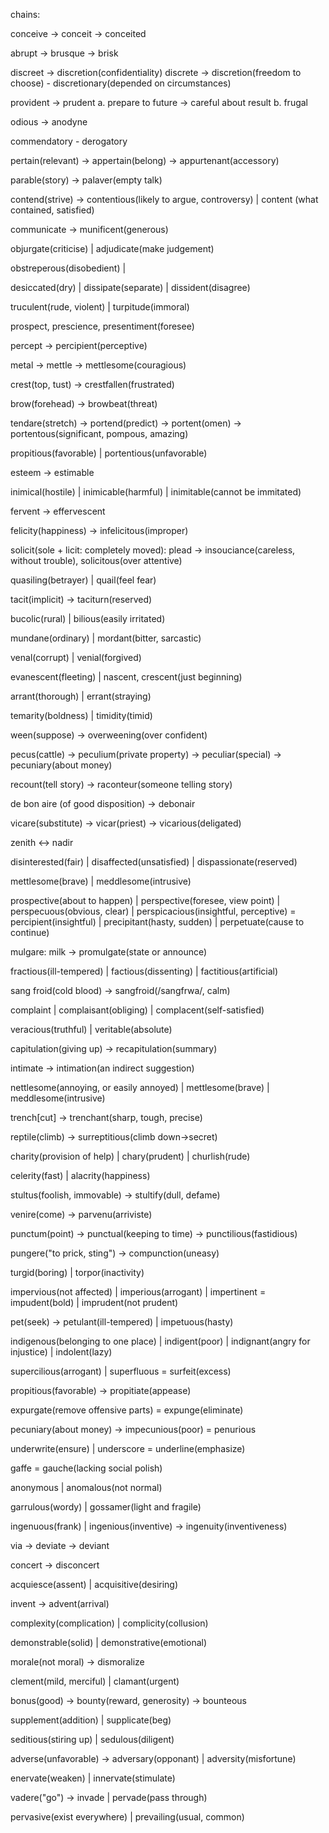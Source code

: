 chains:

conceive -> conceit -> conceited

abrupt -> brusque -> brisk

discreet -> discretion(confidentiality)
discrete -> discretion(freedom to choose) - discretionary(depended on circumstances)

provident -> prudent
a. prepare to future -> careful about result
b. frugal

odious -> anodyne

commendatory - derogatory

pertain(relevant) -> appertain(belong) -> appurtenant(accessory)

parable(story) -> palaver(empty talk)

contend(strive) -> contentious(likely to argue, controversy) | content (what contained, satisfied)

communicate -> munificent(generous)

objurgate(criticise) | adjudicate(make judgement)

obstreperous(disobedient) |

desiccated(dry) | dissipate(separate) | dissident(disagree)

truculent(rude, violent) | turpitude(immoral)

prospect, prescience, presentiment(foresee)

percept -> percipient(perceptive)

metal -> mettle -> mettlesome(couragious)

crest(top, tust) -> crestfallen(frustrated)

brow(forehead) -> browbeat(threat)

tendare(stretch) -> portend(predict) -> portent(omen) -> portentous(significant, pompous, amazing)

propitious(favorable) | portentious(unfavorable)

esteem -> estimable

inimical(hostile) | inimicable(harmful) | inimitable(cannot be immitated)

fervent -> effervescent

felicity(happiness) -> infelicitous(improper)

solicit(sole + licit: completely moved): plead -> insouciance(careless, without trouble), solicitous(over attentive)

quasiling(betrayer) | quail(feel fear)

tacit(implicit) -> taciturn(reserved)

bucolic(rural) | bilious(easily irritated)

mundane(ordinary) | mordant(bitter, sarcastic)

venal(corrupt) | venial(forgived)

evanescent(fleeting) | nascent, crescent(just beginning)

arrant(thorough) | errant(straying)

temarity(boldness) | timidity(timid)

ween(suppose) -> overweening(over confident)

pecus(cattle) -> peculium(private property) -> peculiar(special) -> pecuniary(about money)

recount(tell story) -> raconteur(someone telling story)

de bon aire (of good disposition) -> debonair

vicare(substitute) -> vicar(priest) -> vicarious(deligated)

zenith <-> nadir

disinterested(fair) | disaffected(unsatisfied) | dispassionate(reserved)

mettlesome(brave) | meddlesome(intrusive)

prospective(about to happen) | perspective(foresee, view point) | perspecuous(obvious, clear) | perspicacious(insightful, perceptive) = percipient(insightful) | precipitant(hasty, sudden) | perpetuate(cause to continue)

mulgare: milk -> promulgate(state or announce)

fractious(ill-tempered) | factious(dissenting) | factitious(artificial)

sang froid(cold blood) -> sangfroid(/sangfrwa/, calm)

complaint | complaisant(obliging) | complacent(self-satisfied)

veracious(truthful) | veritable(absolute)

capitulation(giving up) -> recapitulation(summary)

intimate -> intimation(an indirect suggestion)

nettlesome(annoying, or easily annoyed) | mettlesome(brave) | meddlesome(intrusive)

trench[cut] -> trenchant(sharp, tough, precise)

reptile(climb) -> surreptitious(climb down->secret)

charity(provision of help) | chary(prudent) | churlish(rude)

celerity(fast) | alacrity(happiness)

stultus(foolish, immovable) -> stultify(dull, defame)

venire(come) -> parvenu(arriviste)

punctum(point) -> punctual(keeping to time) -> punctilious(fastidious)

pungere("to prick, sting") -> compunction(uneasy)

turgid(boring) | torpor(inactivity)

impervious(not affected) | imperious(arrogant) | impertinent = impudent(bold) | imprudent(not prudent)

pet(seek) -> petulant(ill-tempered) | impetuous(hasty)

indigenous(belonging to one place) | indigent(poor) | indignant(angry for injustice) | indolent(lazy)

supercilious(arrogant) | superfluous = surfeit(excess)

propitious(favorable) -> propitiate(appease)

expurgate(remove offensive parts) = expunge(eliminate)

pecuniary(about money) -> impecunious(poor) = penurious

underwrite(ensure) | underscore = underline(emphasize)

gaffe = gauche(lacking social polish)

anonymous | anomalous(not normal)

garrulous(wordy) | gossamer(light and fragile)

ingenuous(frank) | ingenious(inventive) -> ingenuity(inventiveness)

via -> deviate -> deviant

concert -> disconcert

acquiesce(assent) | acquisitive(desiring)

invent -> advent(arrival)

complexity(complication) | complicity(collusion)

demonstrable(solid) | demonstrative(emotional)

morale(not moral) -> dismoralize

clement(mild, merciful) | clamant(urgent)

bonus(good) -> bounty(reward, generosity) -> bounteous

supplement(addition) | supplicate(beg)

seditious(stiring up) | sedulous(diligent)

adverse(unfavorable) -> adversary(opponant) | adversity(misfortune)

enervate(weaken) | innervate(stimulate)

vadere("go") -> invade | pervade(pass through)

pervasive(exist everywhere) | prevailing(usual, common)
